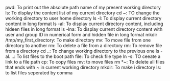 pwd: To print out the absolute path name of my present working directory
ls: To display the content list of my current directory
cd ~: TO change the working directory to user home directory
ls -l: To display current directory content in long format
ls -al: To display current directory content, including hideen files in long format
ls -lna: To display current directory content with user and group ID in numerical form and hidden file in long format
mkdir /tmp/my_first_directory: To make directory
mv: To move file from one directory to another
rm: To delete a file from a directory
rm: To remove file from a directory
cd ..: To change working directory to the previous one
ls -al. ..: To list files to the boot path
file: To check file type
ln -s: TO ceeate a link to a file path
cp: To copy files
mv: to move files
rm *~: To delete all files that ends with ~ in current working directory
mkdir: To make i directory
ls: to list files seperated by comma
